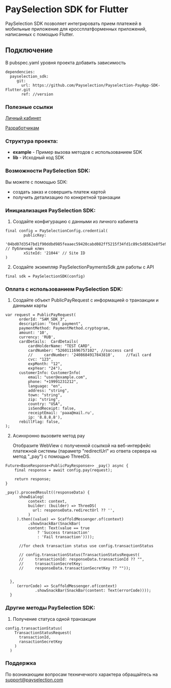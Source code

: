 # PaySelection SDK for Flutter

PaySelection SDK позволяет интегрировать прием платежей в мобильные приложение для кроссплатформенных приложений, написанных с помощью Flutter.

## Подключение
В pubspec.yaml уровня проекта добавить зависимость

```
dependencies: 
  payselection_sdk:
     git:
       url: https://github.com/Payselection/Payselection-PayApp-SDK-Flutter.git
       ref: //version
```


### Полезные ссылки

[Личный кабинет](https://merchant.payselection.com/login/)

[Разработчикам](https://api.payselection.com/#section/Request-signature)

### Структура проекта:

* **example** - Пример вызова методов с использованием SDK
* **lib** - Исходный код SDK


### Возможности PaySelection SDK:

Вы можете с помощью SDK:

* создать заказ и совершить платеж картой
* получить детализацию по конкретной транзации


### Инициализация PaySelection SDK:

1.	Создайте конфигурацию с данными из личного кабинета

```
final config = PaySelectionConfig.credential(
        publicKey:
            '04bd07d3547bd1f90ddbd985feaaec59420cabd082ff5215f34fd1c89c5d8562e8f5e97a5df87d7c99bc6f16a946319f61f9eb3ef7cf355d62469edb96c8bea09e', // Публичный ключ
        xSiteId: '21044' // Site ID
)
```

2.	Создайте экземпляр PaySelectionPaymentsSdk для работы с API

```
final sdk = PaySelectionSDK(config)
```

### Оплата с использованием PaySelection SDK:

1. Создайте объект PublicPayRequest с информацией о транзакции и данными карты

```
var request = PublicPayRequest(
      orderId: "SAM_SDK_3",
      description: "test payment",
      paymentMethod: PaymentMethod.cryptogram,
      amount: '10',
      currency: 'RUB',
      cardDetails:  CardDetails(
          cardHolderName: "TEST CARD",
          cardNumber: "5260111696757102", //success card
          //     cardNumber: '2408684917843810',     //fail card
          cvc: "123",
          expMonth: "12",
          expYear: "24"),
      customerInfo: CustomerInfo(
          email: "user@example.com",
          phone: "+19991231212",
          language: "en",
          address: "string",
          town: "string",
          zip: "string",
          country: "USA",
          isSendReceipt: false,
          receiptEmail: 'paaa@mail.ru',
          ip: '8.8.8.8'),
      rebillFlag: false,
);
```

2. Асинхронно вызовите метод pay
   
   Отобразите WebView с полученной ссылкой на веб-интерфейс платежной системы (параметр "redirectUrl" из ответа сервера на метод "_pay") с помощью
   ThreeDS.

```
Future<BaseResponse<PublicPayResponse>> _pay() async {
    final response = await config.pay(request);

    return response;
}

_pay().proceedResult((responseData) {
      showDialog(
          context: context,
          builder: (builder) => ThreeDS(
            url: responseData.redirectUrl ?? '',
          )
     ).then((value) => ScaffoldMessenger.of(context)
          .showSnackBar(SnackBar(
          content: Text(value == true
              ? 'Success transaction'
              : 'Fail transaction'))));

      //for check transaction status use config.transactionStatus

      // config.transactionStatus(TransactionStatusRequest(
      //     transactionId: responseData.transactionId ?? "",
      //     transactionSecretKey:
      //     responseData.transactionSecretKey ?? ""));


  },
     (errorCode) => ScaffoldMessenger.of(context)
             .showSnackBar(SnackBar(content: Text(errorCode))));
  }
```

### Другие методы PaySelection SDK:

1. Получение статуса одной транзакции

```
config.transactionStatus(
    TransactionStatusRequest(
      transactionId,
      ransactionSecretKey
    )
  )
```

### Поддержка

По возникающим вопросам техничечкого характера обращайтесь на support@payselection.com

